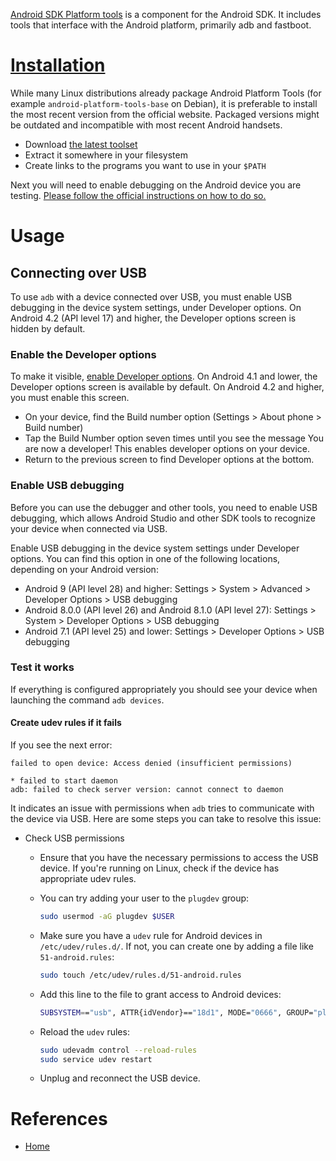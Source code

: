 [Android SDK Platform tools](https://developer.android.com/tools/releases/platform-tools) is a component for the Android SDK. It includes tools that interface with the Android platform, primarily adb and fastboot.

# [Installation](https://developer.android.com/tools/releases/platform-tools)

While many Linux distributions already package Android Platform Tools (for example `android-platform-tools-base` on Debian), it is preferable to install the most recent version from the official website. Packaged versions might be outdated and incompatible with most recent Android handsets.

- Download [the latest toolset](https://dl.google.com/android/repository/platform-tools-latest-linux.zip)
- Extract it somewhere in your filesystem
- Create links to the programs you want to use in your `$PATH`

Next you will need to enable debugging on the Android device you are testing. [Please follow the official instructions on how to do so.](https://developer.android.com/studio/command-line/adb)

# Usage


## Connecting over USB

To use `adb` with a device connected over USB, you must enable USB debugging in the device system settings, under Developer options. On Android 4.2 (API level 17) and higher, the Developer options screen is hidden by default. 

### Enable the Developer options

To make it visible, [enable Developer options](https://developer.android.com/studio/debug/dev-options#enable). On Android 4.1 and lower, the Developer options screen is available by default. On Android 4.2 and higher, you must enable this screen.

- On your device, find the Build number option (Settings > About phone > Build number)
- Tap the Build Number option seven times until you see the message You are now a developer! This enables developer options on your device.
- Return to the previous screen to find Developer options at the bottom.

### Enable USB debugging

Before you can use the debugger and other tools, you need to enable USB debugging, which allows Android Studio and other SDK tools to recognize your device when connected via USB.

Enable USB debugging in the device system settings under Developer options. You can find this option in one of the following locations, depending on your Android version:

- Android 9 (API level 28) and higher: Settings > System > Advanced > Developer Options > USB debugging
- Android 8.0.0 (API level 26) and Android 8.1.0 (API level 27): Settings > System > Developer Options > USB debugging
- Android 7.1 (API level 25) and lower: Settings > Developer Options > USB debugging

### Test it works

If everything is configured appropriately you should see your device when launching the command `adb devices`.

#### Create udev rules if it fails

If you see the next error:

```
failed to open device: Access denied (insufficient permissions)

* failed to start daemon
adb: failed to check server version: cannot connect to daemon
```

It indicates an issue with permissions when `adb` tries to communicate with the device via USB. Here are some steps you can take to resolve this issue:

- Check USB permissions
  - Ensure that you have the necessary permissions to access the USB device. If you're running on Linux, check if the device has appropriate udev rules. 
  - You can try adding your user to the `plugdev` group:

    ```bash
    sudo usermod -aG plugdev $USER
    ```

  - Make sure you have a `udev` rule for Android devices in `/etc/udev/rules.d/`. If not, you can create one by adding a file like `51-android.rules`:

    ```bash
    sudo touch /etc/udev/rules.d/51-android.rules
    ```

  - Add this line to the file to grant access to Android devices:

    ```bash
    SUBSYSTEM=="usb", ATTR{idVendor}=="18d1", MODE="0666", GROUP="plugdev"
    ```

  - Reload the `udev` rules:

    ```bash
    sudo udevadm control --reload-rules
    sudo service udev restart
    ```

  - Unplug and reconnect the USB device.
# References
- [Home](https://developer.android.com/tools/releases/platform-tools)
